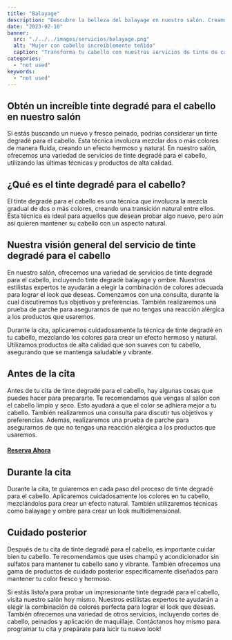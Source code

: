 ```yaml
---
title: "Balayage"
description: "Descubre la belleza del balayage en nuestro salón. Creamos impresionantes reflejos naturales con la técnica del balayage. ¡Visítanos hoy!"
date: "2023-02-10"
banner:
  src: "./../../images/servicios/balayage.png"
  alt: "Mujer con cabello increíblemente teñido"
  caption: "Transforma tu cabello con nuestros servicios de tinte de cabello de expertos. Reserva tu cita ahora en Nik Salon y experimenta la diferencia"
categories:
  - "not used"
keywords:
  - "not used"
---
```


## Obtén un increíble tinte degradé para el cabello en nuestro salón

Si estás buscando un nuevo y fresco peinado, podrías considerar un tinte degradé para el cabello. Esta técnica involucra mezclar dos o más colores de manera fluida, creando un efecto hermoso y natural. En nuestro salón, ofrecemos una variedad de servicios de tinte degradé para el cabello, utilizando las últimas técnicas y productos de alta calidad.

## ¿Qué es el tinte degradé para el cabello?

El tinte degradé para el cabello es una técnica que involucra la mezcla gradual de dos o más colores, creando una transición natural entre ellos. Esta técnica es ideal para aquellos que desean probar algo nuevo, pero aún así quieren mantener su cabello con un aspecto natural.

## Nuestra visión general del servicio de tinte degradé para el cabello

En nuestro salón, ofrecemos una variedad de servicios de tinte degradé para el cabello, incluyendo tinte degradé balayage y ombre. Nuestros estilistas expertos te ayudarán a elegir la combinación de colores adecuada para lograr el look que deseas. Comenzamos con una consulta, durante la cual discutiremos tus objetivos y preferencias. También realizaremos una prueba de parche para asegurarnos de que no tengas una reacción alérgica a los productos que usaremos.

Durante la cita, aplicaremos cuidadosamente la técnica de tinte degradé en tu cabello, mezclando los colores para crear un efecto hermoso y natural. Utilizamos productos de alta calidad que son suaves con tu cabello, asegurando que se mantenga saludable y vibrante.

## Antes de la cita

Antes de tu cita de tinte degradé para el cabello, hay algunas cosas que puedes hacer para prepararte. Te recomendamos que vengas al salón con el cabello limpio y seco. Esto ayudará a que el color se adhiera mejor a tu cabello. También realizaremos una consulta para discutir tus objetivos y preferencias. Además, realizaremos una prueba de parche para asegurarnos de que no tengas una reacción alérgica a los productos que usaremos.

#### [Reserva Ahora](/reservar)

## Durante la cita

Durante la cita, te guiaremos en cada paso del proceso de tinte degradé para el cabello. Aplicaremos cuidadosamente los colores en tu cabello, mezclándolos para crear un efecto natural. También utilizaremos técnicas como balayage y ombre para crear un look multidimensional.

## Cuidado posterior

Después de tu cita de tinte degradé para el cabello, es importante cuidar bien tu cabello. Te recomendamos que uses champú y acondicionador sin sulfatos para mantener tu cabello sano y vibrante. También ofrecemos una gama de productos de cuidado posterior específicamente diseñados para mantener tu color fresco y hermoso.

Si estás listo/a para probar un impresionante tinte degradé para el cabello, visita nuestro salón hoy mismo. Nuestros estilistas expertos te ayudarán a elegir la combinación de colores perfecta para lograr el look que deseas. También ofrecemos una variedad de otros servicios, incluyendo cortes de cabello, peinados y aplicación de maquillaje. Contáctanos hoy mismo para programar tu cita y prepárate para lucir tu nuevo look!
